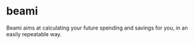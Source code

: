 # beami
Beami aims at calculating your future spending and savings for you, in an easily repeatable way.
